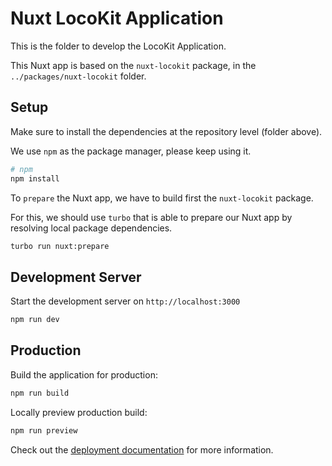 # Nuxt LocoKit Application

This is the folder to develop the LocoKit Application.

This Nuxt app is based on the `nuxt-locokit` package,
in the `../packages/nuxt-locokit` folder.

## Setup

Make sure to install the dependencies at the repository level (folder above).

We use `npm` as the package manager, please keep using it.

```bash
# npm
npm install
```

To `prepare` the Nuxt app, we have to build first the `nuxt-locokit` package.

For this, we should use `turbo` that is able to prepare
our Nuxt app by resolving local package dependencies.

```bash
turbo run nuxt:prepare
```


## Development Server

Start the development server on `http://localhost:3000`

```bash
npm run dev
```

## Production

Build the application for production:

```bash
npm run build
```

Locally preview production build:

```bash
npm run preview
```

Check out the [deployment documentation](https://nuxt.com/docs/getting-started/deployment) for more information.
